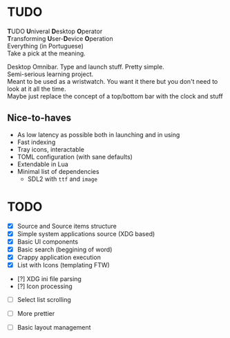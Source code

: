 # TUDO
**T**UDO **U**niveral **D**esktop **O**perator  
**T**ransforming **U**ser-**D**evice **O**peration  
Everything (in Portuguese)  
Take a pick at the meaning.  

Desktop Omnibar. Type and launch stuff. Pretty simple.  
Semi-serious learning project.  
Meant to be used as a wristwatch. You want it there but you don't need to look at it all the time.  
Maybe just replace the concept of a top/bottom bar with the clock and stuff  

## Nice-to-haves
- As low latency as possible both in launching and in using
- Fast indexing
- Tray icons, interactable
- TOML configuration (with sane defaults)
- Extendable in Lua
- Minimal list of dependencies
    - SDL2 with `ttf` and `image`

# TODO
- [X] Source and Source items structure  
- [X] Simple system applications source (XDG based)    
- [X] Basic UI components  
- [X] Basic search (beggining of word)  
- [X] Crappy application execution  
- [X] List with Icons (templating FTW)  
- [?] XDG ini file parsing  
- [?] Icon processing  
- [ ] Select list scrolling
- [ ] More prettier  
- [ ] Basic layout management  

